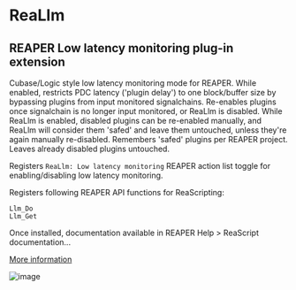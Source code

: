 # ReaLlm
## REAPER Low latency monitoring plug-in extension

Cubase/Logic style low latency monitoring mode for REAPER. While enabled, restricts PDC latency ('plugin delay') to one block/buffer size by bypassing plugins from input monitored signalchains. Re-enables plugins once signalchain is no longer input monitored, or ReaLlm is disabled. While ReaLlm is enabled, disabled plugins can be re-enabled manually, and ReaLlm will consider them 'safed' and leave them untouched, unless they're again manually re-disabled. Remembers 'safed' plugins per REAPER project. Leaves already disabled plugins untouched.

Registers `ReaLlm: Low latency monitoring` REAPER action list toggle for enabling/disabling low latency monitoring.

Registers following REAPER API functions for ReaScripting:
```
Llm_Do
Llm_Get
```
Once installed, documentation available in REAPER Help > ReaScript documentation...

[More information](https://forum.cockos.com/showthread.php?t=245445)

![image](https://i.imgur.com/iKHyQXb.gif)
